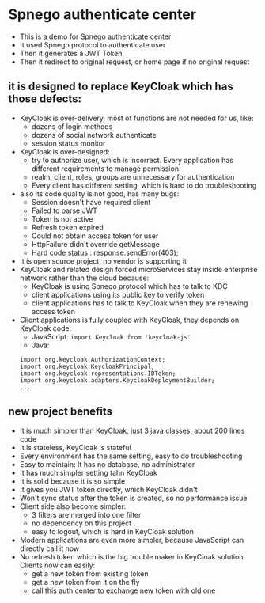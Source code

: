 Spnego authenticate center
=========

+ This is a demo for Spnego authenticate center
+ It used Spnego protocol to authenticate user
+ Then it generates a JWT Token
+ Then it redirect to original request, or home page if no original request

## it is designed to replace KeyCloak which has those defects:

+ KeyCloak is over-delivery, most of functions are not needed for us, like:
	+ dozens of login methods
	+ dozens of social network authenticate
	+ session status monitor	
+ KeyCloak is over-designed:	
	+ try to authorize user, which is incorrect. Every application has different requirements to manage permission.
	+ realm, client, roles, groups are unnecessary for authentication
	+ Every client has different setting, which is hard to do troubleshooting 
+ also its code quality is not good, has many bugs: 
	+ Session doesn't have required client
	+ Failed to parse JWT
	+ Token is not active
	+ Refresh token expired
	+ Could not obtain access token for user	
	+ HttpFailure didn't override getMessage
	+ Hard code status : response.sendError(403); 	
+ It is open source project, no vendor is supporting it
+ KeyCloak and related design forced microServices stay inside enterprise network rather than the cloud because:
	+ KeyCloak is using Spnego protocol which has to talk to KDC
	+ client applications using its public key to verify token
	+ client applications has to talk to KeyCloak when they are renewing access token
+ Client applications is fully coupled with KeyCloak, they depends on KeyCloak code:
	+ JavaScript: `import Keycloak from 'keycloak-js'`
	+ Java: 
	```
	import org.keycloak.AuthorizationContext;
	import org.keycloak.KeycloakPrincipal;
	import org.keycloak.representations.IDToken;
	import org.keycloak.adapters.KeycloakDeploymentBuilder;
	...
	```
 

## new project benefits
+ It is much simpler than KeyCloak, just 3 java classes, about 200 lines code
+ It is stateless, KeyCloak is stateful
+ Every environment has the same setting, easy to do troubleshooting
+ Easy to maintain: It has no database, no administrator 
+ It has much simpler setting tahn KeyCloak
+ It is solid because it is so simple
+ It gives you JWT token directly, which KeyCloak didn't
+ Won't sync status after the token is created, so no performance issue
+ Client side also become simpler:
	+ 3 filters are merged into one filter
	+ no dependency on this project
	+ easy to logout, which is hard in KeyCloak solution
+ Modern applications are even more simpler, because JavaScript can directly call it now 
+ No refresh token which is the big trouble maker in KeyCloak solution, Clients now can easily:
	+ get a new token from existing token
	+ get a new token from it on the fly
	+ call this auth center to exchange new token with old one
